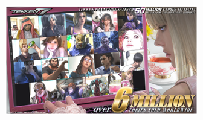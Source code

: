 ![tekken](https://github.com/HuangStanley050/HuangStanley050/blob/master/tekken-7-6-million-artwork.original.jpg)
